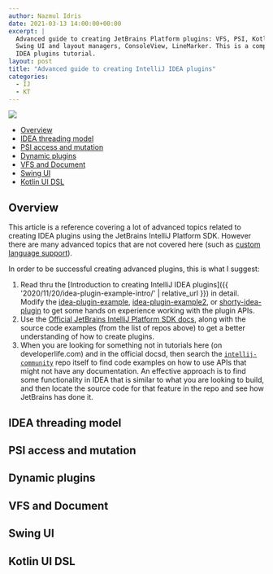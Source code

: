 ```yaml
---
author: Nazmul Idris
date: 2021-03-13 14:00:00+00:00
excerpt: |
  Advanced guide to creating JetBrains Platform plugins: VFS, PSI, Kotlin UI DSL, Dialog, Tool window, List,
  Swing UI and layout managers, ConsoleView, LineMarker. This is a companion of the Introduction to creating IntelliJ 
  IDEA plugins tutorial.
layout: post
title: "Advanced guide to creating IntelliJ IDEA plugins"
categories:
  - IJ
  - KT
---
```


<img class="post-hero-image" src="{{ 'assets/jetbrains-plugin.svg' | relative_url }}"/>

<!-- START doctoc generated TOC please keep comment here to allow auto update -->
<!-- DON'T EDIT THIS SECTION, INSTEAD RE-RUN doctoc TO UPDATE -->

- [Overview](#overview)
- [IDEA threading model](#idea-threading-model)
- [PSI access and mutation](#psi-access-and-mutation)
- [Dynamic plugins](#dynamic-plugins)
- [VFS and Document](#vfs-and-document)
- [Swing UI](#swing-ui)
- [Kotlin UI DSL](#kotlin-ui-dsl)

<!-- END doctoc generated TOC please keep comment here to allow auto update -->

## Overview

This article is a reference covering a lot of advanced topics related to creating IDEA plugins using the JetBrains
IntelliJ Platform SDK. However there are many advanced topics that are not covered here (such as
[custom language support](https://plugins.jetbrains.com/docs/intellij/custom-language-support.html)).

In order to be successful creating advanced plugins, this is what I suggest:

1. Read thru the [Introduction to creating IntelliJ IDEA
   plugins]({{ '2020/11/20/idea-plugin-example-intro/' | relative_url }}) in detail. Modify the
   [idea-plugin-example](https://github.com/nazmulidris/idea-plugin-example),
   [idea-plugin-example2](https://github.com/nazmulidris/idea-plugin-example2), or
   [shorty-idea-plugin](https://github.com/r3bl-org/shorty-idea-plugin) to get some hands on experience working with the
   plugin APIs.
2. Use the [Official JetBrains IntelliJ Platform SDK docs](https://plugins.jetbrains.com/docs/intellij/welcome.html),
   along with the source code examples (from the list of repos above) to get a better understanding of how to create
   plugins.
3. When you are looking for something not in tutorials here (on developerlife.com) and in the official docsd, then
   search the [`intellij-community`](https://github.com/JetBrains/intellij-community) repo itself to find code examples
   on how to use APIs that might not have any documentation. An effective approach is to find some functionality in IDEA
   that is similar to what you are looking to build, and then locate the source code for that feature in the repo and
   see how JetBrains has done it.

## IDEA threading model

## PSI access and mutation

## Dynamic plugins

## VFS and Document

## Swing UI

## Kotlin UI DSL
